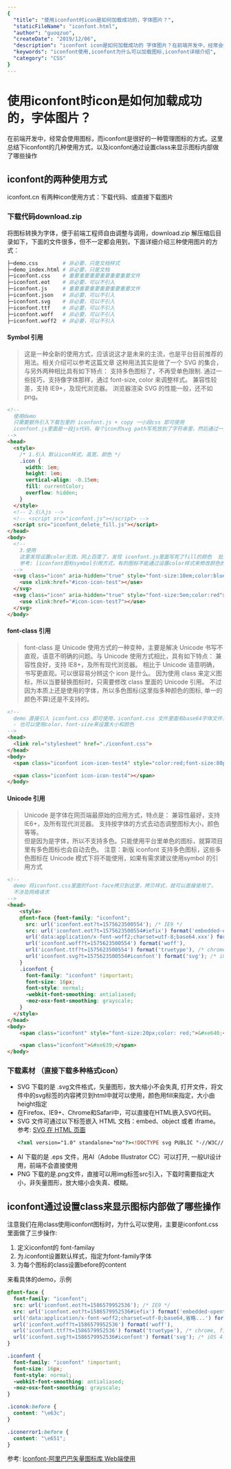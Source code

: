 ```yaml
---
{
  "title": "使用iconfont时icon是如何加载成功的，字体图片？",
  "staticFileName": "iconfont.html",
  "author": "guoqzuo",
  "createDate": "2019/12/06",
  "description": "iconfont icon是如何加载成功的 字体图片？在前端开发中，经常会使用图标，而iconfont是很好的一种管理图标的方式。这里总结下iconfont的几种使用方式，以及iconfont通过设置class来显示图标内部做了哪些操作",
  "keywords": "iconfont使用,iconfont为什么可以加载图标,iconfont详细介绍",
  "category": "CSS"
}
---
```

# 使用iconfont时icon是如何加载成功的，字体图片？

在前端开发中，经常会使用图标，而iconfont是很好的一种管理图标的方式。这里总结下iconfont的几种使用方式，以及iconfont通过设置class来显示图标内部做了哪些操作

## iconfont的两种使用方式
iconfont.cn 有两种icon使用方式：下载代码、或直接下载图片

### 下载代码download.zip
将图标转换为字体，便于前端工程师自由调整与调用，download.zip 解压缩后目录如下，下面的文件很多，但不一定都会用到，下面详细介绍三种使用图片的方式：
```bash
├─demo.css        # 非必要，只是文档样式
├─demo_index.html # 非必要，只是文档
├─iconfont.css    # 重要重要重要重要重要重要文件
├─iconfont.eot    # 非必要，可以不引入
├─iconfont.js     # 重要重要重要重要重要重要文件
├─iconfont.json   # 非必要，可以不引入
├─iconfont.svg    # 非必要，可以不引入
├─iconfont.ttf    # 非必要，可以不引入
├─iconfont.woff   # 非必要，可以不引入
├─iconfont.woff2  # 非必要，可以不引入
```

#### Symbol 引用

> 这是一种全新的使用方式，应该说这才是未来的主流，也是平台目前推荐的用法。相关介绍可以参考这篇文章 这种用法其实是做了一个 SVG 的集合，与另外两种相比具有如下特点：
支持多色图标了，不再受单色限制.
通过一些技巧，支持像字体那样，通过 font-size, color 来调整样式。
兼容性较差，支持 IE9+，及现代浏览器。
浏览器渲染 SVG 的性能一般，还不如 png。

```html
<!-- 
  使用demo 
  只需要额外引入下载包里的 iconfont.js + copy 一小段css 即可使用
  iconfont.js里面是一段js代码，每个icon的svg path写死放到了字符串里，然后通过一定的方式供外部引用，不涉及网络请求
-->
<head>
  <style>
    /* 1.引入 默认icon样式，高宽、颜色 */
    .icon {
      width: 1em;
      height: 1em;
      vertical-align: -0.15em;
      fill: currentColor;
      overflow: hidden;
    }
  </style>
  <!-- 2.引入js -->
  <!-- <script src="iconfont.js"></script> -->
  <script src="iconfont_delete_fill.js"></script>
</head>
<body>
  <!-- 
    3.使用
    这里发现设置color无效，网上百度了，发现 iconfont.js里面写死了fill的颜色  批量替换 fill="#181818" 为空字符串即可 
    参考: [iconfont图标symbol引用方式，有的图标不能通过设置color样式来修改颜色的解决办法] https://www.cnblogs.com/jopny/p/9454785.html
  -->
  <svg class="icon" aria-hidden="true" style="font-size:10em;color:blue">
    <use xlink:href="#icon-icon-test"></use>
  </svg>
  <svg class="icon" aria-hidden="true" style="font-size:5em;color:red">
    <use xlink:href="#icon-icon-test7"></use>
  </svg>
</body>
```

#### font-class 引用

> font-class 是 Unicode 使用方式的一种变种，主要是解决 Unicode 书写不直观，语意不明确的问题。与 Unicode 使用方式相比，具有如下特点：
兼容性良好，支持 IE8+，及所有现代浏览器。
相比于 Unicode 语意明确，书写更直观。可以很容易分辨这个 icon 是什么。
因为使用 class 来定义图标，所以当要替换图标时，只需要修改 class 里面的 Unicode 引用。
不过因为本质上还是使用的字体，所以多色图标(这里指多种颜色的图标, 单一的颜色不算)还是不支持的。

```html
<!-- 
  demo 直接引入 iconfont.css 即可使用，iconfont.css 文件里面有base64字体文件，所以不涉及网络请求
  - 也可以使用color、font-size来设置大小和颜色 
-->
<head>
  <link rel="stylesheet" href="./iconfont.css">
</head>
<body>
  <span class="iconfont icon-icon-test4" style="color:red;font-size:80px;"></span>

  <span class="iconfont icon-icon-test4"></span>
</body>
```

#### Unicode 引用

> Unicode 是字体在网页端最原始的应用方式，特点是：
  兼容性最好，支持 IE6+，及所有现代浏览器。
  支持按字体的方式去动态调整图标大小，颜色等等。  
  但是因为是字体，所以不支持多色。只能使用平台里单色的图标，就算项目里有多色图标也会自动去色。
  注意：新版 iconfont 支持多色图标，这些多色图标在 Unicode 模式下将不能使用，如果有需求建议使用symbol 的引用方式

```html
<!-- 
  demo 将iconfont.css里面的font-face拷贝到这里，拷贝样式，就可以直接使用了，
  不涉及网络请求
-->
<head>
    <style>
    @font-face {font-family: "iconfont";
      src: url('iconfont.eot?t=1575623500554'); /* IE9 */
      src: url('iconfont.eot?t=1575623500554#iefix') format('embedded-opentype'), /* IE6-IE8 */
      url('data:application/x-font-woff2;charset=utf-8;base64.xxx') format('woff2'),
      url('iconfont.woff?t=1575623500554') format('woff'),
      url('iconfont.ttf?t=1575623500554') format('truetype'), /* chrome, firefox, opera, Safari, Android, iOS 4.2+ */
      url('iconfont.svg?t=1575623500554#iconfont') format('svg'); /* iOS 4.1- */
    }
    .iconfont {
      font-family: "iconfont" !important;
      font-size: 16px;
      font-style: normal;
      -webkit-font-smoothing: antialiased;
      -moz-osx-font-smoothing: grayscale;
    }
  </style>
</head>
<body>
    <span class="iconfont" style="font-size:20px;color: red;">&#xe640;</span>

    <span class="iconfont">&#xe639;</span>
</body>
```

### 下载素材 （直接下载多种格式icon）
- SVG 下载的是 .svg文件格式，矢量图形，放大缩小不会失真, 打开文件，将文件中的svg标签的内容拷贝到html中就可以使用，颜色用fill来指定，大小由height指定
- 在Firefox、IE9+、Chrome和Safari中，可以直接在HTML嵌入SVG代码。
- SVG 文件可通过以下标签嵌入 HTML 文档：embed、object 或者 iframe。参考: [SVG 在 HTML 页面](https://www.runoob.com/svg/svg-inhtml.html) 
  ```html
  <?xml version="1.0" standalone="no"?><!DOCTYPE svg PUBLIC "-//W3C//DTD SVG 1.1//EN" "http://www.w3.org/Graphics/SVG/1.1/DTD/svg11.dtd"><svg class="icon" width="16px" height="16.00px" viewBox="0 0 1024 1024" version="1.1" xmlns="http://www.w3.org/2000/svg"><path fill="#333333" d="M176 130.752l-45.248 45.248 22.72 22.528L466.752 512l-336 336 45.248 45.248L512 557.248l313.28 313.472 22.72 22.528 45.248-45.248-22.528-22.72L557.248 512l336-336-45.248-45.248L512 466.752 198.528 153.472z"  /></svg>
  ```
- AI 下载的是 .eps 文件，用AI（Adobe Illustrator CC）可以打开, 一般UI设计用，前端不会直接使用
- PNG 下载的是.png文件，直接可以用img标签src引入，下载时需要指定大小，非矢量图形，放大缩小会失真、模糊。

## iconfont通过设置class来显示图标内部做了哪些操作
注意我们在用class使用iconfont图标时，为什么可以使用，主要是iconfont.css里面做了三步操作:
1. 定义iconfont的 font-familay
2. 为.iconfont设置默认样式，指定为font-family字体
3. 为每个图标的class设置before的content

来看具体的demo，示例

```css
@font-face {
  font-family: "iconfont";
  src: url('iconfont.eot?t=1586579952536'); /* IE9 */
  src: url('iconfont.eot?t=1586579952536#iefix') format('embedded-opentype'), /* IE6-IE8 */
  url('data:application/x-font-woff2;charset=utf-8;base64,省略...') format('woff2'),
  url('iconfont.woff?t=1586579952536') format('woff'),
  url('iconfont.ttf?t=1586579952536') format('truetype'), /* chrome, firefox, opera, Safari, Android, iOS 4.2+ */
  url('iconfont.svg?t=1586579952536#iconfont') format('svg'); /* iOS 4.1- */
}

.iconfont {
  font-family: "iconfont" !important;
  font-size: 16px;
  font-style: normal;
  -webkit-font-smoothing: antialiased;
  -moz-osx-font-smoothing: grayscale;
}

.iconok:before {
  content: "\e63c";
}

.iconerror1:before {
  content: "\e651";
}
```

参考: [Iconfont-阿里巴巴矢量图标库 Web端使用](https://www.iconfont.cn/help/detail?spm=a313x.7781069.1998910419.d8d11a391&helptype=code)